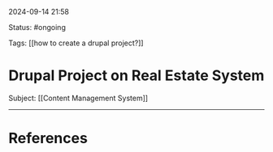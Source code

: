 2024-09-14 21:58

Status: #ongoing

Tags: [[how to create a drupal project?]]

# Drupal Project on Real Estate System
Subject: [[Content Management System]]









---
# References